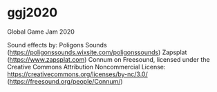 # ggj2020
Global Game Jam 2020

Sound effects by:
Poligons Sounds (https://poligonssounds.wixsite.com/poligonssounds)
Zapsplat (https://www.zapsplat.com)
Connum on Freesound, licensed under the Creative Commons Attribution Noncommercial License: https://creativecommons.org/licenses/by-nc/3.0/ (https://freesound.org/people/Connum/)
